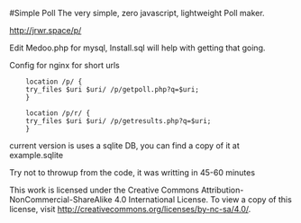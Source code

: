 #Simple Poll The very simple, zero javascript, lightweight Poll maker.

http://jrwr.space/p/

Edit Medoo.php for mysql, Install.sql will help with getting that going.


Config for nginx for short urls


        location /p/ {
        try_files $uri $uri/ /p/getpoll.php?q=$uri;
        }

        location /p/r/ {
        try_files $uri $uri/ /p/getresults.php?q=$uri;
        }


current version is uses a sqlite DB, you can find a copy of it at example.sqlite

Try not to throwup from the code, it was writting in 45-60 minutes


This work is licensed under the Creative Commons Attribution-NonCommercial-ShareAlike 4.0 International License. To view a copy of this license, visit http://creativecommons.org/licenses/by-nc-sa/4.0/.
